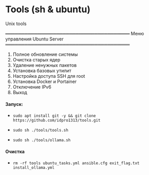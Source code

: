 # Tools (sh & ubuntu)
Unix tools 

═══════════════════════════════════════
 Меню управления Ubuntu Server
═══════════════════════════════════════
 1. Полное обновление системы
 2. Очистка старых ядер
 3. Удаление ненужных пакетов
 4. Установка базовых утилит
 5. Настройка доступа SSH для root
 6. Установка Docker и Portainer
 7. Отключение IPv6
 8. Выход
    

#### Запуск:
-     sudo apt install git -y && git clone https://github.com/idpro1313/tools.git
-     sudo sh ./tools/tools.sh
-     sudo sh ./tools/ollama.sh

#### Очистка 
-     rm -rf tools ubuntu_tasks.yml ansible.cfg exit_flag.txt install_ollama.yml
